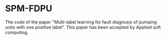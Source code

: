 # SPM-FDPU
The code of the paper "Multi-label learning for fault diagnosis of pumping units with one positive label". 
This paper has been accepted by Applied soft computing.
